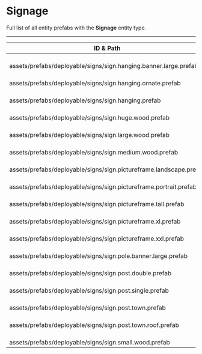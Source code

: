 # Signage
Full list of all <Badge type="warning" text="17"/> entity prefabs with the **Signage** entity type.

---
| ID & Path |
| --- |
| <Badge type="tip" text="637495597"/> <br> assets/prefabs/deployable/signs/sign.hanging.banner.large.prefab |
| <Badge type="tip" text="1283107100"/> <br> assets/prefabs/deployable/signs/sign.hanging.ornate.prefab |
| <Badge type="tip" text="550204242"/> <br> assets/prefabs/deployable/signs/sign.hanging.prefab |
| <Badge type="tip" text="3618197174"/> <br> assets/prefabs/deployable/signs/sign.huge.wood.prefab |
| <Badge type="tip" text="3479792512"/> <br> assets/prefabs/deployable/signs/sign.large.wood.prefab |
| <Badge type="tip" text="3715545584"/> <br> assets/prefabs/deployable/signs/sign.medium.wood.prefab |
| <Badge type="tip" text="3215377795"/> <br> assets/prefabs/deployable/signs/sign.pictureframe.landscape.prefab |
| <Badge type="tip" text="1960724311"/> <br> assets/prefabs/deployable/signs/sign.pictureframe.portrait.prefab |
| <Badge type="tip" text="3159642196"/> <br> assets/prefabs/deployable/signs/sign.pictureframe.tall.prefab |
| <Badge type="tip" text="1957158128"/> <br> assets/prefabs/deployable/signs/sign.pictureframe.xl.prefab |
| <Badge type="tip" text="3725754530"/> <br> assets/prefabs/deployable/signs/sign.pictureframe.xxl.prefab |
| <Badge type="tip" text="3188315846"/> <br> assets/prefabs/deployable/signs/sign.pole.banner.large.prefab |
| <Badge type="tip" text="4290170446"/> <br> assets/prefabs/deployable/signs/sign.post.double.prefab |
| <Badge type="tip" text="58270319"/> <br> assets/prefabs/deployable/signs/sign.post.single.prefab |
| <Badge type="tip" text="120534793"/> <br> assets/prefabs/deployable/signs/sign.post.town.prefab |
| <Badge type="tip" text="4057957010"/> <br> assets/prefabs/deployable/signs/sign.post.town.roof.prefab |
| <Badge type="tip" text="1447270506"/> <br> assets/prefabs/deployable/signs/sign.small.wood.prefab |
